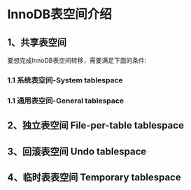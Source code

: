 # InnoDB表空间介绍



## 1、共享表空间
要想完成InnoDB表空间转移，需要满足下面的条件:

### 1.1 系统表空间-System tablespace

### 1.1 通用表空间-General tablespace

## 2、独立表空间 File-per-table tablespace

## 3、回滚表空间 Undo tablespace

## 4、临时表表空间 Temporary tablespace

